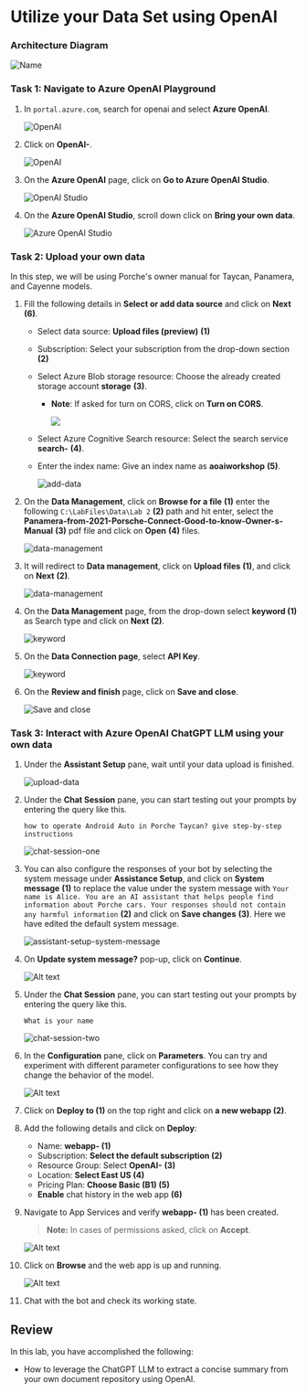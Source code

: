 # Utilize your Data Set using OpenAI

### Architecture Diagram

![Name](images/archi2.PNG)

### Task 1: Navigate to Azure OpenAI Playground

1. In `portal.azure.com`, search for openai and select **Azure OpenAI**.

   ![OpenAI](images/doc35.png)

2. Click on **OpenAI-<inject key="Deployment ID" enableCopy="false"/>**.

      ![OpenAI](images/doc36.png)

3. On the **Azure OpenAI** page, click on **Go to Azure OpenAI Studio**.

      ![OpenAI Studio](images/launch-openaist.png)

4. On the **Azure OpenAI Studio**, scroll down click on **Bring your own data**.

   ![Azure OpenAI Studio](images/bring-data.png)

### Task 2: Upload your own data

In this step, we will be using Porche's owner manual for Taycan, Panamera, and Cayenne models.

1. Fill the following details in **Select or add data source** and click on **Next** **(6)**.
    
    - Select data source: **Upload files (preview)** **(1)**

    - Subscription: Select your subscription from the drop-down section **(2)**

    - Select Azure Blob storage resource: Choose the already created storage account **storage<inject key="Deployment ID">** **(3)**. 
      
      - **Note**: If asked for turn on CORS, click on **Turn on CORS**.

         ![](images/data-source.png)

    - Select Azure Cognitive Search resource: Select the search service **search-<inject key="Deployment ID">** **(4)**.

    - Enter the index name: Give an index name as **aoaiworkshop** **(5)**.

      ![add-data](images/uploadfiles.png) 

2. On the **Data Management**, click on **Browse for a file** **(1)** enter the following `C:\LabFiles\Data\Lab 2` **(2)** path and hit enter, select the **Panamera-from-2021-Porsche-Connect-Good-to-know-Owner-s-Manual** **(3)** pdf  file and click on **Open** **(4)** files.

   ![data-management](images/labfiles.png)

3. It will redirect to **Data management**, click on **Upload files** **(1)**, and click on **Next** **(2)**.

   ![data-management](images/data-management-upload.png)

4. On the **Data Management** page, from the drop-down select **keyword (1)** as Search type and click on **Next (2)**.

   ![keyword](images/uploadfiles1.png)

5. On the **Data Connection page**, select **API Key**.

   ![keyword](images/api.png)

6. On the **Review and finish** page, click on **Save and close**.

   ![Save and close](images/save-and-close.png)

### Task 3: Interact with Azure OpenAI ChatGPT LLM using your own data

1. Under the **Assistant Setup** pane, wait until your data upload is finished.

   ![upload-data](images/upload-data.png)

2. Under the **Chat Session** pane, you can start testing out your prompts by entering the query like this.

    ```
    how to operate Android Auto in Porche Taycan? give step-by-step instructions
    ```

      ![chat-session-one](images/screen.png)

3. You can also configure the responses of your bot by selecting the system message under **Assistance Setup**, and click on **System message** **(1)** to replace the value under the system message with `Your name is Alice. You are an AI assistant that helps people find information about Porche cars. Your responses should not contain any harmful information` **(2)** and click on **Save changes** **(3)**. Here we have edited the default system message.

   ![assistant-setup-system-message](images/applychnages.png)

4. On **Update system message?** pop-up, click on **Continue**.

   ![Alt text](images/continue.png)

5. Under the **Chat Session** pane, you can start testing out your prompts by entering the query like this.

    ```
    What is your name
    ```
   
   ![chat-session-two](images/recogniserlab1-2.png)

6. In the **Configuration** pane, click on **Parameters**. You can try and experiment with different parameter configurations to see how they change the behavior of the model.

    ![Alt text](images/parameters.png)

7. Click on **Deploy to (1)** on the top right and click on **a new webapp (2)**.

8. Add the following details and click on **Deploy**:

   - Name: **webapp-<inject key="Deployment ID" enableCopy="false"/> (1)**
   - Subscription: **Select the default subscription (2)**
   - Resource Group: Select **OpenAI-<inject key="Deployment ID" enableCopy="false"/>** **(3)**
   - Location: **Select East US (4)**
   - Pricing Plan: **Choose Basic (B1) (5)**
   - **Enable** chat history in the web app **(6)**

9. Navigate to App Services and verify **webapp-<inject key="Deployment ID" enableCopy="false"/> (1)** has been created.

      > **Note:** In cases of permissions asked, click on **Accept**.

      ![Alt text](images/doc50.png)
      
10. Click on **Browse** and the web app is up and running.

    ![Alt text](images/doc51.png)

12. Chat with the bot and check its working state.
## Review

In this lab, you have accomplished the following:

* How to leverage the ChatGPT LLM to extract a concise summary from your own document repository using OpenAI.
